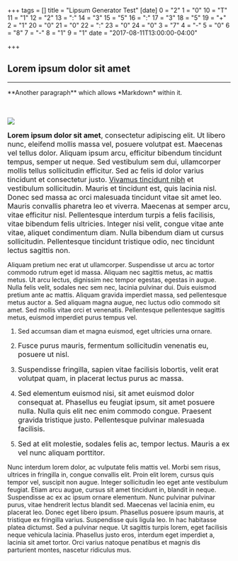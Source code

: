 +++
tags = []
title = "Lipsum Generator Test"
[date]
0 = "2"
1 = "0"
10 = "T"
11 = "1"
12 = "2"
13 = ":"
14 = "3"
15 = "5"
16 = ":"
17 = "3"
18 = "5"
19 = "+"
2 = "1"
20 = "0"
21 = "0"
22 = ":"
23 = "0"
24 = "0"
3 = "7"
4 = "-"
5 = "0"
6 = "8"
7 = "-"
8 = "1"
9 = "1"
date = "2017-08-11T13:00:00-04:00"

+++
## Lorem ipsum dolor sit amet

<hr>
<p class='specialParagraph' markdown='1'>
**Another paragraph** which allows *Markdown* within it.
</p>
<span style="font-size: 1rem;"><br></span>

<span style="font-size: 1rem;"></span>

![](/uploads/2017/08/11/IMG_3639.JPG)

<span style="font-size: 1rem;"><b>Lorem ipsum dolor sit amet</b>, consectetur adipiscing elit. Ut libero nunc, eleifend mollis massa vel, posuere volutpat est. Maecenas vel tellus dolor. Aliquam ipsum arcu, efficitur bibendum tincidunt tempus, semper ut neque. Sed vestibulum sem dui, ullamcorper mollis tellus sollicitudin efficitur. Sed ac felis id dolor varius tincidunt et consectetur justo. <a href="lipsum.com">Vivamus tincidunt nibh</a> et vestibulum sollicitudin. Mauris et tincidunt est, quis lacinia nisl. Donec sed massa ac orci malesuada tincidunt vitae sit amet leo. Mauris convallis pharetra leo et viverra. Maecenas at semper arcu, vitae efficitur nisl. Pellentesque interdum turpis a felis facilisis, vitae bibendum felis ultricies. Integer nisi velit, congue vitae ante vitae, aliquet condimentum diam. Nulla bibendum diam ut cursus sollicitudin. Pellentesque tincidunt tristique odio, nec tincidunt lectus sagittis non.</span>

Aliquam pretium nec erat ut ullamcorper. Suspendisse ut arcu ac tortor commodo rutrum eget id massa. Aliquam nec sagittis metus, ac mattis metus. Ut arcu lectus, dignissim nec tempor egestas, egestas in augue. Nulla felis velit, sodales nec sem nec, lacinia pulvinar dui. Duis euismod pretium ante ac mattis. Aliquam gravida imperdiet massa, sed pellentesque metus auctor a. Sed aliquam magna augue, nec luctus odio commodo sit amet. Sed mollis vitae orci et venenatis. Pellentesque pellentesque sagittis metus, euismod imperdiet purus tempus vel.

1. Sed accumsan diam et magna euismod, eget ultricies urna ornare.

1. <span style="font-size: 1rem;">Fusce purus mauris, fermentum sollicitudin venenatis eu, posuere ut nisl.&nbsp;</span>

1. <span style="font-size: 1rem;">Suspendisse fringilla, sapien vitae facilisis lobortis, velit erat volutpat quam, in placerat lectus purus ac massa.&nbsp;</span>

1. <span style="font-size: 1rem;">Sed elementum euismod nisi, sit amet euismod dolor consequat at. Phasellus eu feugiat ipsum, sit amet posuere nulla. Nulla quis elit nec enim commodo congue. Praesent gravida tristique justo. Pellentesque pulvinar malesuada facilisis.&nbsp;</span>

1. <span style="font-size: 1rem;">Sed at elit molestie, sodales felis ac, tempor lectus. Mauris a ex vel nunc aliquam porttitor.</span>

Nunc interdum lorem dolor, ac vulputate felis mattis vel. Morbi sem risus, ultrices in fringilla in, congue convallis elit. Proin elit lorem, cursus quis tempor vel, suscipit non augue. Integer sollicitudin leo eget ante vestibulum feugiat. Etiam arcu augue, cursus sit amet tincidunt in, blandit in neque. Suspendisse ac ex ac ipsum ornare elementum. Nunc pulvinar pulvinar purus, vitae hendrerit lectus blandit sed. Maecenas vel lacinia enim, eu placerat leo. Donec eget libero ipsum. Phasellus posuere ipsum mauris, at tristique ex fringilla varius. Suspendisse quis ligula leo. In hac habitasse platea dictumst. Sed a pulvinar neque. Ut sagittis turpis lorem, eget facilisis neque vehicula lacinia. Phasellus justo eros, interdum eget imperdiet a, lacinia sit amet tortor. Orci varius natoque penatibus et magnis dis parturient montes, nascetur ridiculus mus.
